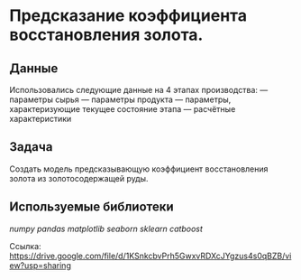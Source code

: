 # Предсказание коэффициента восстановления золота.

## Данные

Использовались следующие данные на 4 этапах производства:
— параметры сырья
— параметры продукта
— параметры, характеризующие текущее состояние этапа
— расчётные характеристики


## Задача

Создать модель предсказывающую коэффициент восстановления золота из золотосодержащей руды.

## Используемые библиотеки

*numpy* *pandas* *matplotlib* *seaborn* *sklearn* *catboost*

Ссылка: https://drive.google.com/file/d/1KSnkcbvPrh5GwxvRDXcJYgzus4s0qBZB/view?usp=sharing